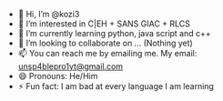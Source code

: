 - 👋 Hi, I’m @kozi3
- 👀 I’m interested in C|EH + SANS GIAC + RLCS
- 🌱 I’m currently learning python, java script and c++
- 💞️ I’m looking to collaborate on ... (Nothing yet)
- 📫 You can reach me by emailing me. My email: unsp4blepro1yt@gmail.com
- 😄 Pronouns: He/Him
- ⚡ Fun fact: I am bad at every language I am learning

<!---
kozi3/kozi3 is a ✨ special ✨ repository because its `README.md` (this file) appears on your GitHub profile.
You can click the Preview link to take a look at your changes.
--->
